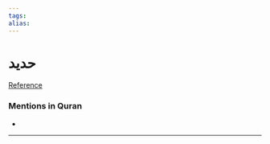 ```yaml
---
tags: 
alias: 
---
```


# حديد

[Reference](https://corpus.quran.com/concept.jsp?id=iron)

### Mentions in Quran
- 

---

